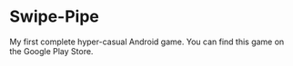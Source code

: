 # Swipe-Pipe
My first complete hyper-casual Android game.
 You can find this game on the Google Play Store.
